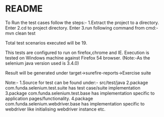 # README

To Run the test cases follow the steps:-
1.Extract the project to a directory.  Enter
2.cd to project directory.  Enter
3.run following command from cmd:-
mvn clean test 

Total test scenarios executed will be 19.

This tests are configured to run on firefox,chrome and IE. Execution is tested on Windows machine against Firefox 54 browser.
(Note:-As the selenium java version used is 3.4.0)

Result will be generated under target->surefire-reports->Exercise suite 

Note:-
1.Source for test can be found under:- src/test/java
2.package com.funda.selenium.test.suite has test case/suite implementation
3.package com.funda.selenium.test.base has implementation specific to application pages/functionality.
4.package com.funda.selenium.webdriver.base has implementation specific to webdriver like initialising webdriver instance etc.


